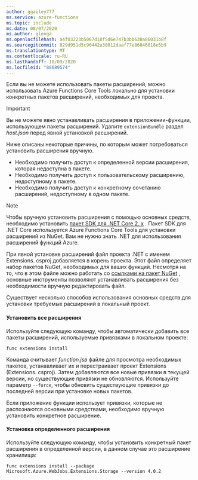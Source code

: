 ```yaml
---
author: ggailey777
ms.service: azure-functions
ms.topic: include
ms.date: 08/07/2020
ms.author: glenga
ms.openlocfilehash: a4f03223b5067d18f5d6e747b3bb630a86031b8f
ms.sourcegitcommit: 829d951d5c90442a38012daaf77e86046018e5b9
ms.translationtype: MT
ms.contentlocale: ru-RU
ms.lasthandoff: 10/09/2020
ms.locfileid: "88689574"
---
```

Если вы не можете использовать пакеты расширений, можно использовать Azure Functions Core Tools локально для установки конкретных пакетов расширений, необходимых для проекта.

> [!IMPORTANT]
> Вы не можете явно устанавливать расширения в приложении-функции, использующем пакеты расширений. Удалите `extensionBundle` раздел *host.json* перед явной установкой расширений.

Ниже описаны некоторые причины, по которым может потребоваться установить расширения вручную.

* Необходимо получить доступ к определенной версии расширения, которая недоступна в пакете.
* Необходимо получить доступ к пользовательскому расширению, недоступному в пакете.
* Необходимо получить доступ к конкретному сочетанию расширений, недоступному в одном пакете.

> [!NOTE]
> Чтобы вручную установить расширения с помощью основных средств, необходимо установить [пакет SDK для .NET Core 2. x](https://dotnet.microsoft.com/download) . Пакет SDK для .NET Core используется Azure Functions Core Tools для установки расширений из NuGet. Вам не нужно знать .NET для использования расширений функций Azure.

При явной установке расширений файл проекта .NET с именем Extensions. csproj добавляется в корень проекта. Этот файл определяет набор пакетов NuGet, необходимых для ваших функций. Несмотря на то, что в этом файле можно работать со [ссылками на пакет NuGet](/nuget/consume-packages/package-references-in-project-files) , основные инструменты позволяют устанавливать расширения без необходимости вручную редактировать файл.

Существует несколько способов использования основных средств для установки требуемых расширений в локальный проект. 

#### <a name="install-all-extensions"></a>Установить все расширения 

Используйте следующую команду, чтобы автоматически добавить все пакеты расширений, используемые привязками в локальном проекте:

```dotnetcli
func extensions install
```
Команда считывает *function.jsв* файле для просмотра необходимых пакетов, устанавливает их и перестраивает проект Extensions (Extensions. csproj). Затем добавляются все новые привязки в текущей версии, но существующие привязки не обновляются. Используйте параметр `--force`, чтобы обновить существующие привязки до последней версии при установке новых пакетов.

Если приложение функции использует привязки, которые не распознаются основными средствами, необходимо вручную установить конкретное расширение.

#### <a name="install-a-specific-extension"></a>Установка определенного расширения

Используйте следующую команду, чтобы установить конкретный пакет расширения в определенной версии, в данном случае это расширение хранилища:

```dotnetcli
func extensions install --package Microsoft.Azure.WebJobs.Extensions.Storage --version 4.0.2
```
